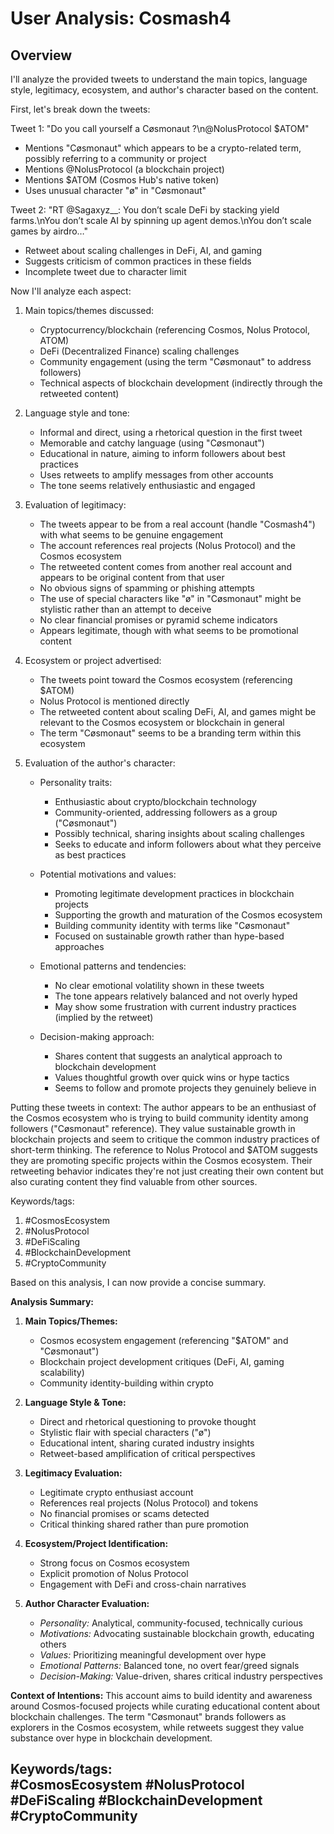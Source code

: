 # User Analysis: Cosmash4

## Overview

<think>
I'll analyze the provided tweets to understand the main topics, language style, legitimacy, ecosystem, and author's character based on the content.

First, let's break down the tweets:

Tweet 1: "Do you call yourself a Cøsmonaut ?\n@NolusProtocol $ATOM"
- Mentions "Cøsmonaut" which appears to be a crypto-related term, possibly referring to a community or project
- Mentions @NolusProtocol (a blockchain project)
- Mentions $ATOM (Cosmos Hub's native token)
- Uses unusual character "ø" in "Cøsmonaut"

Tweet 2: "RT @Sagaxyz__: You don’t scale DeFi by stacking yield farms.\nYou don’t scale AI by spinning up agent demos.\nYou don’t scale games by airdro…"
- Retweet about scaling challenges in DeFi, AI, and gaming
- Suggests criticism of common practices in these fields
- Incomplete tweet due to character limit

Now I'll analyze each aspect:

1. Main topics/themes discussed:
   - Cryptocurrency/blockchain (referencing Cosmos, Nolus Protocol, ATOM)
   - DeFi (Decentralized Finance) scaling challenges
   - Community engagement (using the term "Cøsmonaut" to address followers)
   - Technical aspects of blockchain development (indirectly through the retweeted content)

2. Language style and tone:
   - Informal and direct, using a rhetorical question in the first tweet
   - Memorable and catchy language (using "Cøsmonaut")
   - Educational in nature, aiming to inform followers about best practices
   - Uses retweets to amplify messages from other accounts
   - The tone seems relatively enthusiastic and engaged

3. Evaluation of legitimacy:
   - The tweets appear to be from a real account (handle "Cosmash4") with what seems to be genuine engagement
   - The account references real projects (Nolus Protocol) and the Cosmos ecosystem
   - The retweeted content comes from another real account and appears to be original content from that user
   - No obvious signs of spamming or phishing attempts
   - The use of special characters like "ø" in "Cøsmonaut" might be stylistic rather than an attempt to deceive
   - No clear financial promises or pyramid scheme indicators
   - Appears legitimate, though with what seems to be promotional content

4. Ecosystem or project advertised:
   - The tweets point toward the Cosmos ecosystem (referencing $ATOM)
   - Nolus Protocol is mentioned directly
   - The retweeted content about scaling DeFi, AI, and games might be relevant to the Cosmos ecosystem or blockchain in general
   - The term "Cøsmonaut" seems to be a branding term within this ecosystem

5. Evaluation of the author's character:
   - Personality traits: 
     * Enthusiastic about crypto/blockchain technology
     * Community-oriented, addressing followers as a group ("Cøsmonaut")
     * Possibly technical, sharing insights about scaling challenges
     * Seeks to educate and inform followers about what they perceive as best practices

   - Potential motivations and values:
     * Promoting legitimate development practices in blockchain projects
     * Supporting the growth and maturation of the Cosmos ecosystem
     * Building community identity with terms like "Cøsmonaut"
     * Focused on sustainable growth rather than hype-based approaches

   - Emotional patterns and tendencies:
     * No clear emotional volatility shown in these tweets
     * The tone appears relatively balanced and not overly hyped
     * May show some frustration with current industry practices (implied by the retweet)

   - Decision-making approach:
     * Shares content that suggests an analytical approach to blockchain development
     * Values thoughtful growth over quick wins or hype tactics
     * Seems to follow and promote projects they genuinely believe in

Putting these tweets in context:
The author appears to be an enthusiast of the Cosmos ecosystem who is trying to build community identity among followers ("Cøsmonaut" reference). They value sustainable growth in blockchain projects and seem to critique the common industry practices of short-term thinking. The reference to Nolus Protocol and $ATOM suggests they are promoting specific projects within the Cosmos ecosystem. Their retweeting behavior indicates they're not just creating their own content but also curating content they find valuable from other sources.

Keywords/tags:
1. #CosmosEcosystem
2. #NolusProtocol
3. #DeFiScaling
4. #BlockchainDevelopment
5. #CryptoCommunity

Based on this analysis, I can now provide a concise summary.
</think>

**Analysis Summary:**

1. **Main Topics/Themes:**
   - Cosmos ecosystem engagement (referencing "$ATOM" and "Cøsmonaut")
   - Blockchain project development critiques (DeFi, AI, gaming scalability)
   - Community identity-building within crypto

2. **Language Style & Tone:**
   - Direct and rhetorical questioning to provoke thought
   - Stylistic flair with special characters ("ø")
   - Educational intent, sharing curated industry insights
   - Retweet-based amplification of critical perspectives

3. **Legitimacy Evaluation:**
   - Legitimate crypto enthusiast account
   - References real projects (Nolus Protocol) and tokens
   - No financial promises or scams detected
   - Critical thinking shared rather than pure promotion

4. **Ecosystem/Project Identification:**
   - Strong focus on Cosmos ecosystem
   - Explicit promotion of Nolus Protocol
   - Engagement with DeFi and cross-chain narratives

5. **Author Character Evaluation:**
   - *Personality:* Analytical, community-focused, technically curious
   - *Motivations:* Advocating sustainable blockchain growth, educating others
   - *Values:* Prioritizing meaningful development over hype
   - *Emotional Patterns:* Balanced tone, no overt fear/greed signals
   - *Decision-Making:* Value-driven, shares critical industry perspectives

**Context of Intentions:**
This account aims to build identity and awareness around Cosmos-focused projects while curating educational content about blockchain challenges. The term "Cøsmonaut" brands followers as explorers in the Cosmos ecosystem, while retweets suggest they value substance over hype in blockchain development.

**Keywords/tags:**  
#CosmosEcosystem #NolusProtocol #DeFiScaling #BlockchainDevelopment #CryptoCommunity
---
